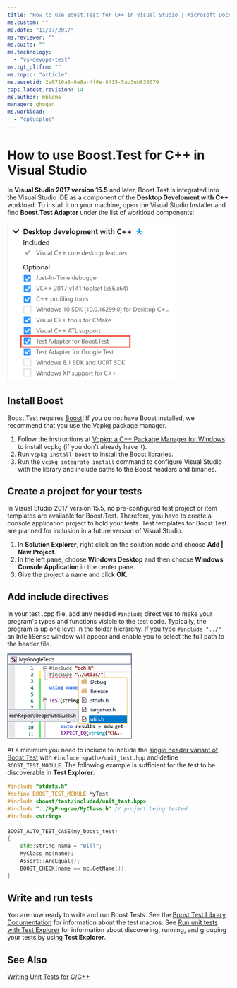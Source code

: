 ```yaml
---
title: "How to use Boost.Test for C++ in Visual Studio | Microsoft Docs"
ms.custom: ""
ms.date: "11/07/2017"
ms.reviewer: ""
ms.suite: ""
ms.technology: 
  - "vs-devops-test"
ms.tgt_pltfrm: ""
ms.topic: "article"
ms.assetid: 2e0710a8-8e8a-4f6e-8415-5ab3eb830079
caps.latest.revision: 14
ms.author: mblome
manager: ghogen
ms.workload: 
  - "cplusplus"
---
```


# How to use Boost.Test for C++ in Visual Studio
In **Visual Studio 2017 version 15.5** and later, Boost.Test is integrated into the Visual Studio IDE as a component of the **Desktop Develoment with C++** workload. To install it on your machine, open the Visual Studio Installer and find **Boost.Test Adapter** under the list of workload components:

![Install Boost Test](media/cpp-boost-component.png "Install Boost.Test for C++")

## Install Boost

 Boost.Test requires [Boost](http://www.boost.org/)! If you do not have Boost installed, we recommend that you use the Vcpkg package manager. 

1. Follow the instructions at [Vcpkg: a C++ Package Manager for Windows](/cpp/vcpkg) to install vcpkg (if you don't already have it).
2. Run `vcpkg install boost` to install the Boost libraries.
3. Run the `vcpkg integrate install` command to configure Visual Studio with the library and include paths to the Boost headers and binaries. 

## Create a project for your tests
In Visual Studio 2017 version 15.5, no pre-configured test project or item templates are  available for Boost.Test. Therefore, you have to create a console application project to hold your tests. Test templates for Boost.Test are planned for inclusion in a future version of Visual Studio. 

1. In **Solution Explorer**, right click on the solution node and choose **Add | New Project**. 
2. In the left pane, choose **Windows Desktop** and then choose **Windows Console Application** in the center pane. 
3. Give the project a name and click **OK**. 

## Add include directives
In your test .cpp file, add any needed `#include` directives to make your program's types and functions visible to the test code. Typically, the program is up one level in the folder hierarchy. If you type `#include "../"`
an IntelliSense window will appear and enable you to select the full path to the header file.

![Add #include directives](media/cpp-gtest-includes.png "Add include directives to the test .cpp file")

At a minimum you need to include to include the [single header variant of Boost.Test](http://www.boost.org/doc/libs/1_48_0/libs/test/doc/html/utf/user-guide/usage-variants/single-header-variant.html) with `#include <path>/unit_test.hpp` and define `BOOST_TEST_MODULE`. The following example is sufficient for the test to be discoverable in **Test Explorer**:

```cpp
#include "stdafx.h"
#define BOOST_TEST_MODULE MyTest
#include <boost/test/included/unit_test.hpp>
#include "../MyProgram/MyClass.h" // project being tested
#include <string>

BOOST_AUTO_TEST_CASE(my_boost_test)
{
	std::string name = "Bill";
	MyClass mc(name);
	Assert::AreEqual();
	BOOST_CHECK(name == mc.GetName());
}
```

## Write and run tests
You are now ready to write and run Boost Tests. See the [Boost Test Library Documentation](http://www.boost.org/doc/libs/1_38_0/libs/test/doc/html/index.html) for information about the test macros. See [Run unit tests with Test Explorer](run-unit-tests-with-test-explorer.md) for information about discovering, running, and grouping your tests by using **Test Explorer**.

## See Also
[Writing Unit Tests for C/C++](writing-unit-tests-for-c-cpp.md)


  







